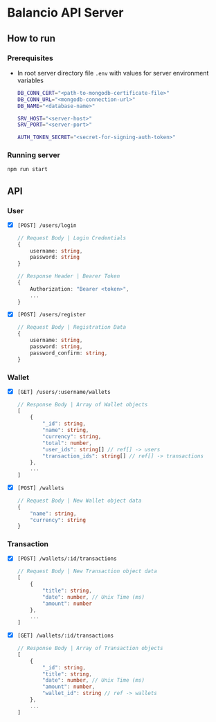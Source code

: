 # Balancio API Server

## How to run
### Prerequisites
- In root server directory file `.env` with values for server environment variables
    ```sh
    DB_CONN_CERT="<path-to-mongodb-certificate-file>"
    DB_CONN_URL="<mongodb-connection-url>"
    DB_NAME="<database-name>"

    SRV_HOST="<server-host>"
    SRV_PORT="<server-port>"

    AUTH_TOKEN_SECRET="<secret-for-signing-auth-token>"
    ```
### Running server
```sh
npm run start
```

## API

### User
- [X] `[POST] /users/login`
    ```ts
    // Request Body | Login Credentials
    {
        username: string,
        password: string
    }
    ```
    ```ts
    // Response Header | Bearer Token
    {
        Authorization: "Bearer <token>",
        ...
    }
    ```
- [X] `[POST] /users/register`
    ```ts
    // Request Body | Registration Data
    {
        username: string,
        password: string,
        password_confirm: string,
    }
    ```

### Wallet
- [X] `[GET] /users/:username/wallets`
    ```ts
    // Response Body | Array of Wallet objects
    [
        {
            "_id": string,
            "name": string,
            "currency": string,
            "total": number,
            "user_ids": string[] // ref[] -> users
            "transaction_ids": string[] // ref[] -> transactions
        },
        ...
    ]
    ```
- [X] `[POST] /wallets`
    ```ts
    // Request Body | New Wallet object data
    {
        "name": string,
        "currency": string
    }
    ```

### Transaction
- [X] `[POST] /wallets/:id/transactions`
    ```ts
    // Request Body | New Transaction object data
    [
        {
            "title": string,
            "date": number, // Unix Time (ms)
            "amount": number
        },
        ...
    ]
    ```
- [X] `[GET] /wallets/:id/transactions`
    ```ts
    // Response Body | Array of Transaction objects
    [
        {
            "_id": string,
            "title": string,
            "date": number, // Unix Time (ms)
            "amount": number,
            "wallet_id": string // ref -> wallets
        },
        ...
    ]
    ```